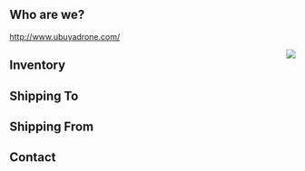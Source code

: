 ## Who are we?

http://www.ubuyadrone.com/

<img src="/uploads/...-logo.png" align="right" /> 

## Inventory

## Shipping To

## Shipping From

## Contact